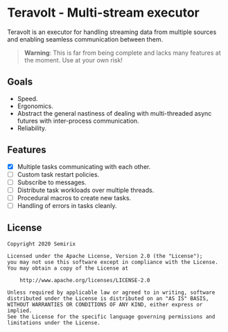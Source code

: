 # Teravolt - Multi-stream executor
Teravolt is an executor for handling streaming data from multiple sources and
enabling seamless communication between them.

> **Warning**: This is far from being complete and lacks many features at the
> moment. Use at your own risk!

## Goals
- Speed.
- Ergonomics.
- Abstract the general nastiness of dealing with multi-threaded async futures
  with inter-process communication.
- Reliability.

## Features
- [x] Multiple tasks communicating with each other.
- [ ] Custom task restart policies.
- [ ] Subscribe to messages.
- [ ] Distribute task workloads over multiple threads.
- [ ] Procedural macros to create new tasks.
- [ ] Handling of errors in tasks cleanly.

## License
```
Copyright 2020 Semirix

Licensed under the Apache License, Version 2.0 (the "License");
you may not use this software except in compliance with the License.
You may obtain a copy of the License at

    http://www.apache.org/licenses/LICENSE-2.0

Unless required by applicable law or agreed to in writing, software
distributed under the License is distributed on an "AS IS" BASIS,
WITHOUT WARRANTIES OR CONDITIONS OF ANY KIND, either express or implied.
See the License for the specific language governing permissions and
limitations under the License.
```